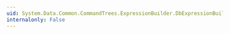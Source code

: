```yaml
---
uid: System.Data.Common.CommandTrees.ExpressionBuilder.DbExpressionBuilder.IsOf(System.Data.Common.CommandTrees.DbExpression,System.Data.Metadata.Edm.TypeUsage)
internalonly: False
---
```

